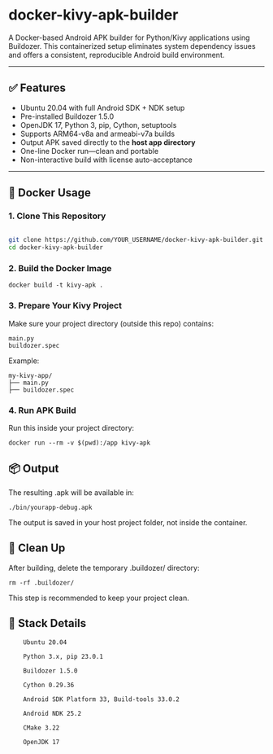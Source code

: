 # docker-kivy-apk-builder

A Docker-based Android APK builder for Python/Kivy applications using Buildozer. This containerized setup eliminates system dependency issues and offers a consistent, reproducible Android build environment.

---

## ✅ Features

- Ubuntu 20.04 with full Android SDK + NDK setup
- Pre-installed Buildozer 1.5.0
- OpenJDK 17, Python 3, pip, Cython, setuptools
- Supports ARM64-v8a and armeabi-v7a builds
- Output APK saved directly to the **host app directory**
- One-line Docker run—clean and portable
- Non-interactive build with license auto-acceptance

---

## 🐳 Docker Usage

### 1. Clone This Repository

```bash

git clone https://github.com/YOUR_USERNAME/docker-kivy-apk-builder.git
cd docker-kivy-apk-builder
```

### 2. Build the Docker Image
```
docker build -t kivy-apk .
```


### 3. Prepare Your Kivy Project

Make sure your project directory (outside this repo) contains:
```
main.py
buildozer.spec
```
Example:
```
my-kivy-app/
├── main.py
├── buildozer.spec
```

### 4. Run APK Build

Run this inside your project directory:
```
docker run --rm -v $(pwd):/app kivy-apk
```
## 📦 Output

The resulting .apk will be available in:
```
./bin/yourapp-debug.apk
```

The output is saved in your host project folder, not inside the container.
## 🧹 Clean Up

After building, delete the temporary .buildozer/ directory:
```
rm -rf .buildozer/
```
This step is recommended to keep your project clean.
## 🧱 Stack Details
```
    Ubuntu 20.04

    Python 3.x, pip 23.0.1

    Buildozer 1.5.0

    Cython 0.29.36

    Android SDK Platform 33, Build-tools 33.0.2

    Android NDK 25.2

    CMake 3.22

    OpenJDK 17
```
